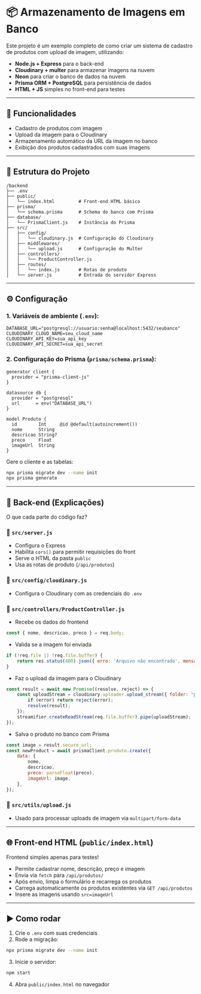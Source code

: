 # 📦 Armazenamento de Imagens em Banco

Este projeto é um exemplo completo de como criar um sistema de cadastro de produtos com upload de imagem, utilizando:

- **Node.js + Express** para o back-end
- **Cloudinary + multer** para armazenar imagens na nuvem
- **Neon** para criar o banco de dados na nuvem
- **Prisma ORM + PostgreSQL** para persistência de dados
- **HTML + JS** simples no front-end para testes

---

## 🚀 Funcionalidades

- Cadastro de produtos com imagem
- Upload da imagem para o Cloudinary
- Armazenamento automático da URL da imagem no banco
- Exibição dos produtos cadastrados com suas imagens

---

## 📁 Estrutura do Projeto

```
/backend
├── .env
├── public/
│   └── index.html         # Front-end HTML básico
├── prisma/
│   └── schema.prisma      # Schema do banco com Prisma
├── database/
│   └── PrismaClient.js    # Instância do Prisma
├── src/
│   ├── config/
│   │   └── cloudinary.js  # Configuração do Cloudinary
│   ├── middlewares/
│   │   └── upload.js      # Configuração do Multer
│   ├── controllers/
│   │   └── ProductController.js 
│   ├── routes/
│   │   └── index.js       # Rotas de produto
│   └── server.js          # Entrada do servidor Express
```
---

## ⚙️ Configuração

### 1. Variáveis de ambiente (`.env`):
```env
DATABASE_URL="postgresql://usuario:senha@localhost:5432/seubanco"
CLOUDINARY_CLOUD_NAME=seu_cloud_name
CLOUDINARY_API_KEY=sua_api_key
CLOUDINARY_API_SECRET=sua_api_secret
```

### 2. Configuração do Prisma (`prisma/schema.prisma`):
```prisma
generator client {
  provider = "prisma-client-js"
}

datasource db {
  provider = "postgresql"
  url      = env("DATABASE_URL")
}

model Produto {
  id        Int     @id @default(autoincrement())
  nome      String
  descricao String?
  preco     Float
  imageUrl  String
}
```

Gere o cliente e as tabelas:
```bash
npx prisma migrate dev --name init
npx prisma generate
```

---

## 🔌 Back-end (Explicações)

O que cada parte do código faz?

### 🔹 `src/server.js`
- Configura o Express
- Habilita `cors()` para permitir requisições do front
- Serve o HTML da pasta `public`
- Usa as rotas de produto (`/api/produtos`)

### 🔹 `src/config/cloudinary.js`
- Configura o Cloudinary com as credenciais do `.env`

### 🔹 `src/controllers/ProductController.js`
- Recebe os dados do frontend
```js
const { nome, descricao, preco } = req.body;
```

- Valida se a imagem foi enviada
```js
if (!req.file || !req.file.buffer) {
    return res.status(400).json({ erro: 'Arquivo não encontrado', mensagem: 'Nenhuma imagem foi enviada' });
}
```

- Faz o upload da imagem para o Cloudinary
```js
const result = await new Promise((resolve, reject) => {
    const uploadStream = cloudinary.uploader.upload_stream({ folder: "produtos" }, (error, result) => {
        if (error) return reject(error);
        resolve(result);
    });
    streamifier.createReadStream(req.file.buffer).pipe(uploadStream);
});
```

- Salva o produto no banco com Prisma
```js
const image = result.secure_url;
const newProduct = await prismaClient.produto.create({
    data: {
        nome,
        descricao,
        preco: parseFloat(preco),
        imageUrl: image,
    },
});
```

### 🔹 `src/utils/upload.js`
- Usado para processar uploads de imagem via `multipart/form-data`

---

## 🌐 Front-end HTML (`public/index.html`)

Frontend simples apenas para testes!
- Permite cadastrar nome, descrição, preço e imagem
- Envia via `fetch` para `/api/produtos/`
- Após envio, limpa o formulário e recarrega os produtos
- Carrega automaticamente os produtos existentes via `GET /api/produtos`
- Insere as imagens usando `src=imageUrl`

---

## ▶️ Como rodar

1. Crie o `.env` com suas credenciais
2. Rode a migração:
```bash
npx prisma migrate dev --name init
```
3. Inicie o servidor:
```bash
npm start
```
4. Abra `public/index.html` no navegador
